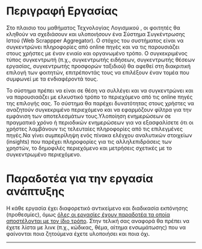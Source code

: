 # Περιγραφή Εργασίας

Στο πλαισιο του μαθήματος Τεχνολογίας Λογισμικού , οι φοιτητές θα κληθούν να σχεδιάσουν και υλοποιήσουν ένα Σύστημα Συγκέντρωσης Ιστού (Web Scrappper Aggregator). Ο στόχος του συστήματος είναι να συγκεντρώνει πληροφορίες από online πηγές και να τις παρουσιάζει στους χρήστες με έναν ενιαίο και οργανωμένο τρόπο. Ο συγκεκριμένος τύπος συγκεντρωτή (π.χ., συγκεντρωτής ειδήσεων, συγκεντρωτής θέσεων εργασίας, συγκεντρωτής προσφορών ταξιδιού) θα αφεθεί στη διακριτική επιλογή των φοιτητών, επιτρέποντάς τους να επιλέξουν έναν τομέα που συμφωνεί με τα ενδιαφέροντά τους.

Το σύστημα πρέπει να είναι σε θέση να συλλέγει και να συγκεντρώνει και να παρουσιαάζει με ελκυστικό τρόπο το περιεχόμενο από τις online πηγές της επιλογής σας. Το σύστημα θα παρέχει δυνατότητας στους χρήστες να αναζητούν συγκεκριμένο περιεχόμενο και να εφαρμόζουν φίλτρα για την εμφάνιση των αποτελεσμάτων τους.Υλοποίηση ενημερώσεων σε πραγματικό χρόνο ή περιοδικών ενημερώσεων για να εξασφαλίσετε ότι οι χρήστες λαμβάνουν τις τελευταίες πληροφορίες από τις επιλεγμένες πηγές.Να γίνει συμπερίληψη ενός πίνακα ελέγχου αναλυτικών στοιχείων (insights) που παρέχει πληροφορίες για τις αλληλεπιδράσεις των χρηστών, το δημοφιλές περιεχόμενο και μετρήσεις σχετικές με το συγκεντρωμένο περιεχόμενο.




# Παραδοτέα για την εργασία ανάπτυξης

Η κάθε εργασία έχει διαφορετικό αντικείμενο και διαδικασία εκπόνησης (προθεσμίες), όμως [όλες οι εργασίες έχουν παραδοτέα τα οποία αποστέλονται με τον ίδιο τρόπο](https://courses-ionio.github.io/help/deliverables/). Στην τελική σας αναφορά θα πρέπει να έχετε λίστα με λινκ (π.χ., κώδικας, θέμα, αίτημα ενσωμάτωσης) που να φαίνονται ποια ζητούμενα έχετε υλοποιήσει και ποια όχι.

---

